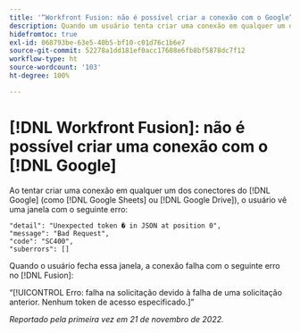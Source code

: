 ```yaml
---
title: '“Workfront Fusion: não é possível criar a conexão com o Google”'
description: Quando um usuário tenta criar uma conexão em qualquer um dos conectores do Google (como Google Sheets ou Google Drive), a conexão não é criada e o usuário vê várias mensagens de erro.
hidefromtoc: true
exl-id: 068793be-63e5-40b5-bf10-c01d76c1b6e7
source-git-commit: 52278a1dd181ef0acc17608e6fb8bf5878dc7f12
workflow-type: ht
source-wordcount: '103'
ht-degree: 100%

---
```


# [!DNL Workfront Fusion]: não é possível criar uma conexão com o [!DNL Google]

Ao tentar criar uma conexão em qualquer um dos conectores do [!DNL Google] (como [!DNL Google Sheets] ou [!DNL Google Drive]), o usuário vê uma janela com o seguinte erro:

```
"detail": "Unexpected token � in JSON at position 0",
"message": "Bad Request",
"code": "SC400",
"suberrors": []
```

Quando o usuário fecha essa janela, a conexão falha com o seguinte erro no [!DNL Fusion]:

“[!UICONTROL Erro: falha na solicitação devido à falha de uma solicitação anterior. Nenhum token de acesso especificado.]”

_Reportado pela primeira vez em 21 de novembro de 2022._
